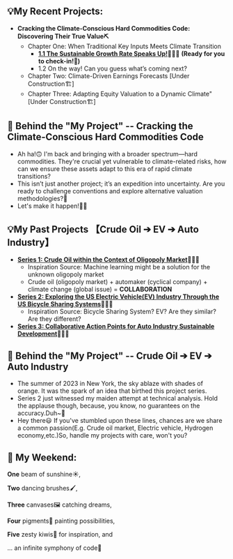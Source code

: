💡My Recent Projects:
-
* **Cracking the Climate-Conscious Hard Commodities Code: Discovering Their True Value⛏️**
  * Chapter One: When Traditional Key Inputs Meets Climate Transition
    * [**1.1 The Sustainable Growth Rate Speaks Up!**](https://github.com/florencex5/Hard_Commodities)👩🏻‍💻 **(Ready for you to check-in!🔑)**
    * 1.2 On the way! Can you guess what’s coming next?
  * Chapter Two: Climate-Driven Earnings Forecasts [Under Construction🏗️]
  * Chapter Three: Adapting Equity Valuation to a Dynamic Climate" [Under Construction🏗️]

👀 Behind the "My Project" -- Cracking the Climate-Conscious Hard Commodities Code
-
* Ah ha!🙃 I'm back and bringing with a broader spectrum—hard commodities. They're crucial yet vulnerable to climate-related risks, how can we ensure these assets adapt to this era of rapid climate transitions?
* This isn’t just another project; it’s an expedition into uncertainty. Are you ready to challenge conventions and explore alternative valuation methodologies?🤩
* Let's make it happen!🤜🤛

💡My Past Projects 【Crude Oil ➔ EV ➔ Auto Industry】
-
* [**Series 1: Crude Oil within the Context of Oligopoly Market**](https://github.com/florencex5/Crude_Oil_Finance_Project)👩🏻‍💻
  * Inspiration Source: Machine learning might be a solution for the unknown oligopoly market
  * Crude oil (oligopoly market) + automaker (cyclical company) + climate change (global issue) = **COLLABORATION**
* [**Series 2: Exploring the US Electric Vehicle(EV) Industry Through the US Bicycle Sharing Systems**](https://github.com/florencex5/EV_and_Bicycle)👩🏻‍💻
  * Inspiration Source: Bicycle Sharing System? EV? Are they similar? Are they different?
* [**Series 3: Collaborative Action Points for Auto Industry Sustainable Development**](https://github.com/florencex5/Crude_Oil_Finance_Project_2.git)👩🏻‍💻


👀 Behind the "My Project" -- Crude Oil ➔ EV ➔ Auto Industry
-
* The summer of 2023 in New York, the sky ablaze with shades of orange. It was the spark of an idea that birthed this project series.
* Series 2 just witnessed my maiden attempt at technical analysis. Hold the applause though, because, you know, no guarantees on the accuracy.Duh~🥳
* Hey there😃 If you've stumbled upon these lines, chances are we share a common passion(E.g. Crude oil market, Electric vehicle, Hydrogen economy,etc.)So, handle my projects with care, won't you?


🌈 My Weekend:
-
**One** beam of sunshine☀️,

**Two** dancing brushes🖌️,

**Three** canvases🖼️ catching dreams,

**Four** pigments🎨 painting possibilities,

**Five** zesty kiwis🥝 for inspiration, and

... an infinite symphony of code🎹









<!---
florencex5/florencex5 is a ✨ special ✨ repository because its `README.md` (this file) appears on your GitHub profile.
You can click the Preview link to take a look at your changes.
--->
